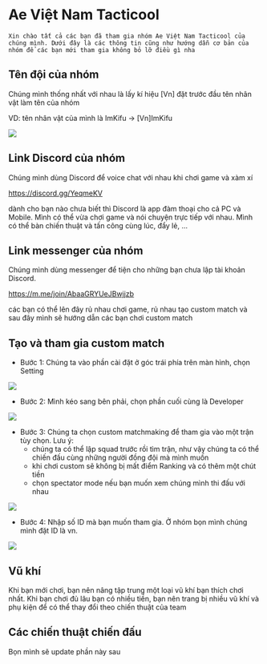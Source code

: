# Ae Việt Nam Tacticool

    Xin chào tất cả các bạn đã tham gia nhóm Ae Việt Nam Tacticool của chúng mình. Dưới đây là các thông tin cũng như hướng dẫn cơ bản của nhóm để các bạn mới tham gia không bỏ lỡ điều gì nha

## Tên đội của nhóm

Chúng mình thống nhất với nhau là lấy kí hiệu [Vn] đặt trước đầu tên nhân vật làm tên của nhóm

VD: tên nhân vật của mình là ImKifu -> [Vn]ImKifu

<img src="https://i.imgur.com/AHMW5HJ.png" >

## Link Discord của nhóm
Chúng mình dùng Discord để voice chat với nhau khi chơi game và xàm xí

https://discord.gg/YeqmeKV

dành cho bạn nào chưa biết thì Discord là app đàm thoại cho cả PC và Mobile. Mình có thể vừa chơi game và nói chuyện trực tiếp với nhau. Mình có thể bàn chiến thuật và tấn công cùng lúc, đẩy lẻ, ...

## Link messenger của nhóm
Chúng mình dùng messenger để tiện cho những bạn chưa lập tài khoản Discord. 

https://m.me/join/AbaaGRYUeJBwjjzb

các bạn có thể lên đây rủ nhau chơi game, rủ nhau tạo custom match và sau đây mình sẽ hướng dẫn các bạn chơi custom match

## Tạo và tham gia custom match
- Bước 1: Chúng ta vào phần cài đặt ở góc trái phía trên màn hình, chọn Setting

<img src="https://i.imgur.com/L48zlNh.jpg" >

- Bước 2: Mình kéo sang bên phải, chọn phần cuối cùng là Developer

<img src="https://i.imgur.com/26Mhg9i.jpg" >

- Bước 3: Chúng ta chọn custom matchmaking để tham gia vào một trận tùy chọn. Lưu ý:
    - chúng ta có thể lập squad trước rồi tìm trận, như vậy chúng ta có thể chiến đấu cùng những người đồng đội mà mình muốn
    - khi chơi custom sẽ không bị mất điểm Ranking và có thêm một chút tiền
    - chọn spectator mode nếu bạn muốn xem chúng mình thi đấu với nhau

<img src="https://i.imgur.com/EJhZ1uY.jpg" >

- Bước 4: Nhập số ID mà bạn muốn tham gia. Ở nhóm bọn mình chúng mình đặt ID là vn.

<img src="https://i.imgur.com/1VbiWKU.jpg" >

## Vũ khí
Khi bạn mới chơi, bạn nên nâng tập trung một loại vũ khí bạn thích chơi nhất. Khi bạn chơi đủ lâu bạn có nhiều tiền, bạn nên trang bị nhiều vũ khí và phụ kiện để có thể thay đổi theo chiến thuật của team

## Các chiến thuật chiến đấu 

Bọn mình sẽ update phần này sau
